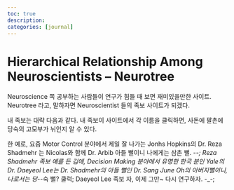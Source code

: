 ```yaml
---
toc: true
description:
categories: [journal]
---
```

# Hierarchical Relationship Among Neuroscientists – Neurotree

Neuroscience 쪽 공부하는 사람들이 연구가 힘들 때 보면 재미있을만한 사이트.
Neurotree 라고, 말하자면 Neuroscientist 들의 족보 사이트가 되겠다.

내 족보는 대략 다음과 같다.
내 족보이 사이트에서 각 이름을 클릭하면, 사돈에 팔촌에 당숙의 고모부가 뉘인지 알 수 있다.

한 예로, 요즘 Motor Control 분야에서 제일 잘 나가는 Jonhs Hopkins의 Dr. Reza Shadmehr 는 Nicolas와 함께 Dr. Arbib 아들 뻘이니 나에게는 삼촌 뻘. -_-;
Reza Shadmehr 족보
예를 든 김에, Decision Making 분야에서 유명한 한국 분인 Yale의 Dr. Daeyeol Lee는 Dr. Shadmehr의 아들 뻘인 Dr. Sang June Oh의 아버지뻘이니, 나로서는 당-_-숙 뻘?  쿨럭;
Daeyeol Lee 족보
자, 이제 그만~
다시 연구하자. -_-;